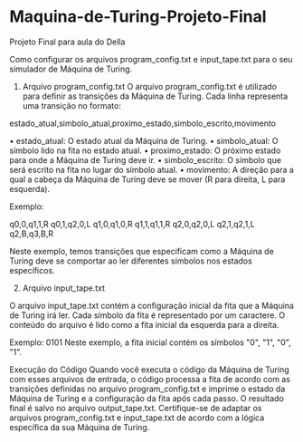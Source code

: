 # Maquina-de-Turing-Projeto-Final
Projeto Final para aula do Della

Como configurar os arquivos program_config.txt e input_tape.txt para o seu simulador de Máquina de Turing.
1. Arquivo program_config.txt
O arquivo program_config.txt é utilizado para definir as transições da Máquina de Turing. Cada linha representa uma transição no formato:

estado_atual,simbolo_atual,proximo_estado,simbolo_escrito,movimento

•	estado_atual: O estado atual da Máquina de Turing.
•	simbolo_atual: O símbolo lido na fita no estado atual.
•	proximo_estado: O próximo estado para onde a Máquina de Turing deve ir.
•	simbolo_escrito: O símbolo que será escrito na fita no lugar do símbolo atual.
•	movimento: A direção para a qual a cabeça da Máquina de Turing deve se mover (R para direita, L para esquerda).

Exemplo:

q0,0,q1,1,R
q0,1,q2,0,L
q1,0,q1,0,R
q1,1,q1,1,R
q2,0,q2,0,L
q2,1,q2,1,L
q2,B,q3,B,R

Neste exemplo, temos transições que especificam como a Máquina de Turing deve se comportar ao ler diferentes símbolos nos estados específicos.

2. Arquivo input_tape.txt

O arquivo input_tape.txt contém a configuração inicial da fita que a Máquina de Turing irá ler. Cada símbolo da fita é representado por um caractere. O conteúdo do arquivo é lido como a fita inicial da esquerda para a direita.

Exemplo:
0101
Neste exemplo, a fita inicial contém os símbolos "0", "1", "0", "1".

Execução do Código
Quando você executa o código da Máquina de Turing com esses arquivos de entrada, o código processa a fita de acordo com as transições definidas no arquivo program_config.txt e imprime o estado da Máquina de Turing e a configuração da fita após cada passo. O resultado final é salvo no arquivo output_tape.txt.
Certifique-se de adaptar os arquivos program_config.txt e input_tape.txt de acordo com a lógica específica da sua Máquina de Turing.
